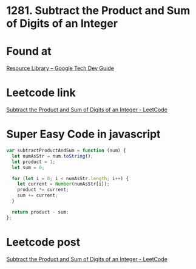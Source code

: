 # 1281. Subtract the Product and Sum of Digits of an Integer

# Found at

[Resource Library – Google Tech Dev Guide](https://techdevguide.withgoogle.com/resources/?programming_languages=javascript&types=coding-question)

# Leetcode link

[Subtract the Product and Sum of Digits of an Integer - LeetCode](https://leetcode.com/problems/subtract-the-product-and-sum-of-digits-of-an-integer/description/)

# Super Easy Code in javascript

```javascript
var subtractProductAndSum = function (num) {
  let numAsStr = num.toString();
  let product = 1;
  let sum = 0;

  for (let i = 0; i < numAsStr.length; i++) {
    let current = Number(numAsStr[i]);
    product *= current;
    sum += current;
  }

  return product - sum;
};
```

# Leetcode post

[Subtract the Product and Sum of Digits of an Integer - LeetCode](https://leetcode.com/problems/subtract-the-product-and-sum-of-digits-of-an-integer/solutions/5642606/simple-beginner-friendly-1281-subtract-the-product-and-sum-of-digits-of-an-integer/)
